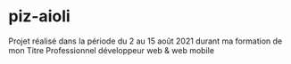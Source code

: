 # piz-aioli
Projet réalisé dans la période du 2 au 15 août 2021 durant ma formation de mon Titre Professionnel développeur web &amp; web mobile

